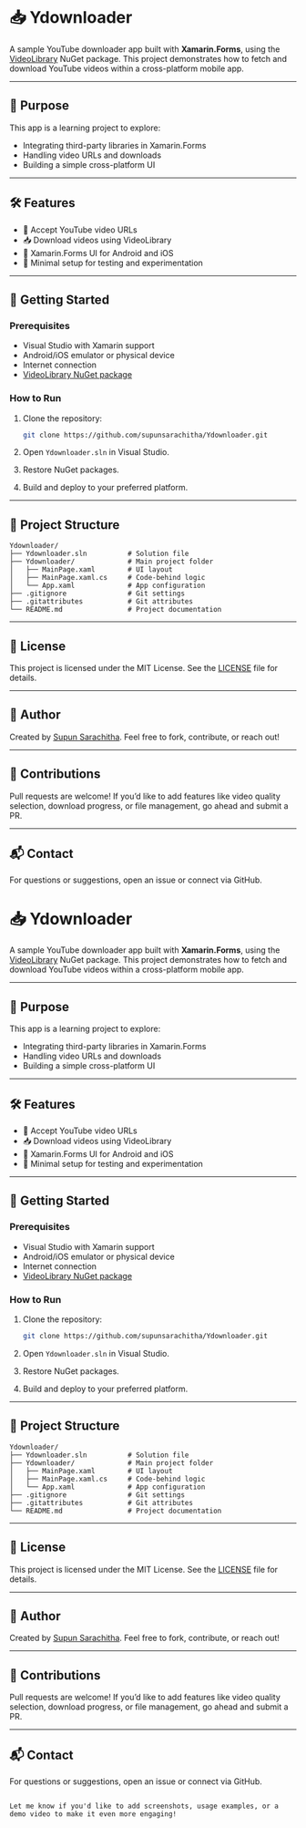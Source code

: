  
# 📥 Ydownloader

A sample YouTube downloader app built with **Xamarin.Forms**, using the [VideoLibrary](https://github.com/i3arnon/libvideo) NuGet package. This project demonstrates how to fetch and download YouTube videos within a cross-platform mobile app.

---

## 🎯 Purpose

This app is a learning project to explore:

- Integrating third-party libraries in Xamarin.Forms
- Handling video URLs and downloads
- Building a simple cross-platform UI

---

## 🛠️ Features

- 🔗 Accept YouTube video URLs
- 📥 Download videos using VideoLibrary
- 📱 Xamarin.Forms UI for Android and iOS
- 🧪 Minimal setup for testing and experimentation

---

## 🚀 Getting Started

### Prerequisites

- Visual Studio with Xamarin support
- Android/iOS emulator or physical device
- Internet connection
- [VideoLibrary NuGet package](https://github.com/i3arnon/libvideo)

### How to Run

1. Clone the repository:
   ```bash
   git clone https://github.com/supunsarachitha/Ydownloader.git
   ```

2. Open `Ydownloader.sln` in Visual Studio.

3. Restore NuGet packages.

4. Build and deploy to your preferred platform.

---

## 📁 Project Structure

```
Ydownloader/
├── Ydownloader.sln          # Solution file
├── Ydownloader/             # Main project folder
│   ├── MainPage.xaml        # UI layout
│   ├── MainPage.xaml.cs     # Code-behind logic
│   └── App.xaml             # App configuration
├── .gitignore               # Git settings
├── .gitattributes           # Git attributes
└── README.md                # Project documentation
```

---

## 📄 License

This project is licensed under the MIT License. See the [LICENSE](LICENSE) file for details.

---

## 👤 Author

Created by [Supun Sarachitha](https://github.com/supunsarachitha). Feel free to fork, contribute, or reach out!

---

## 🙌 Contributions

Pull requests are welcome! If you’d like to add features like video quality selection, download progress, or file management, go ahead and submit a PR.

---

## 📬 Contact

For questions or suggestions, open an issue or connect via GitHub.
 
# 📥 Ydownloader

A sample YouTube downloader app built with **Xamarin.Forms**, using the [VideoLibrary](https://github.com/i3arnon/libvideo) NuGet package. This project demonstrates how to fetch and download YouTube videos within a cross-platform mobile app.

---

## 🎯 Purpose

This app is a learning project to explore:

- Integrating third-party libraries in Xamarin.Forms
- Handling video URLs and downloads
- Building a simple cross-platform UI

---

## 🛠️ Features

- 🔗 Accept YouTube video URLs
- 📥 Download videos using VideoLibrary
- 📱 Xamarin.Forms UI for Android and iOS
- 🧪 Minimal setup for testing and experimentation

---

## 🚀 Getting Started

### Prerequisites

- Visual Studio with Xamarin support
- Android/iOS emulator or physical device
- Internet connection
- [VideoLibrary NuGet package](https://github.com/i3arnon/libvideo)

### How to Run

1. Clone the repository:
   ```bash
   git clone https://github.com/supunsarachitha/Ydownloader.git
   ```

2. Open `Ydownloader.sln` in Visual Studio.

3. Restore NuGet packages.

4. Build and deploy to your preferred platform.

---

## 📁 Project Structure

```
Ydownloader/
├── Ydownloader.sln          # Solution file
├── Ydownloader/             # Main project folder
│   ├── MainPage.xaml        # UI layout
│   ├── MainPage.xaml.cs     # Code-behind logic
│   └── App.xaml             # App configuration
├── .gitignore               # Git settings
├── .gitattributes           # Git attributes
└── README.md                # Project documentation
```

---

## 📄 License

This project is licensed under the MIT License. See the [LICENSE](LICENSE) file for details.

---

## 👤 Author

Created by [Supun Sarachitha](https://github.com/supunsarachitha). Feel free to fork, contribute, or reach out!

---

## 🙌 Contributions

Pull requests are welcome! If you’d like to add features like video quality selection, download progress, or file management, go ahead and submit a PR.

---

## 📬 Contact

For questions or suggestions, open an issue or connect via GitHub.
```

Let me know if you'd like to add screenshots, usage examples, or a demo video to make it even more engaging!
